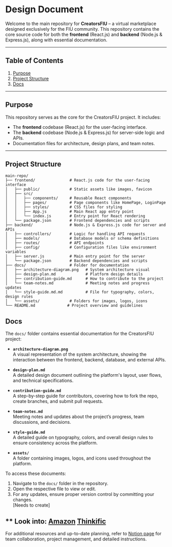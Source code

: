 # **Design Document**

Welcome to the main repository for **CreatorsFIU** – a virtual marketplace designed exclusively for the FIU community. This repository contains the core source code for both the **frontend** (React.js) and **backend** (Node.js & Express.js), along with essential documentation.

---

## **Table of Contents**
1. [Purpose](#purpose)
2. [Project Structure](#project-structure)
3. [Docs](#docs)


---

## **Purpose**
This repository serves as the core for the CreatorsFIU project. It includes:
- The **frontend** codebase (React.js) for the user-facing interface.
- The **backend** codebase (Node.js & Express.js) for server-side logic and APIs.
- Documentation files for architecture, design plans, and team notes.

---

## **Project Structure**

```plaintext
main-repo/
├── frontend/               # React.js code for the user-facing interface
│   ├── public/             # Static assets like images, favicon
│   ├── src/
│   │   ├── components/     # Reusable React components
│   │   ├── pages/          # Page components like HomePage, LoginPage
│   │   ├── styles/         # CSS files for styling
│   │   ├── App.js          # Main React app entry point
│   │   └── index.js        # Entry point for React rendering
│   └── package.json        # Frontend dependencies and scripts
├── backend/                # Node.js & Express.js code for server and APIs
│   ├── controllers/        # Logic for handling API requests
│   ├── models/             # Database models or schema definitions
│   ├── routes/             # API endpoints
│   ├── config/             # Configuration files like environment variables
│   ├── server.js           # Main entry point for the server
│   └── package.json        # Backend dependencies and scripts
├── docs/                   # Folder for documentation
│   ├── architecture-diagram.png   # System architecture visual
│   ├── design-plan.md             # Platform design details
│   ├── contribution-guide.md      # How to contribute to the project
│   └── team-notes.md              # Meeting notes and progress updates
│   └── style-guide.md.md          # File for typography, colors, design rules
│   └── assets/             # Folders for images, logos, icons
└── README.md              # Project overview and guidelines

```
## **Docs**

The `docs/` folder contains essential documentation for the CreatorsFIU project:

- **`architecture-diagram.png`**  
  A visual representation of the system architecture, showing the interaction between the frontend, backend, database, and external APIs.

- **`design-plan.md`**  
  A detailed design document outlining the platform's layout, user flows, and technical specifications.

- **`contribution-guide.md`**  
  A step-by-step guide for contributors, covering how to fork the repo, create branches, and submit pull requests.

- **`team-notes.md`**  
  Meeting notes and updates about the project’s progress, team discussions, and decisions.

- **`style-guide.md`**  
  A detailed guide on typography, colors, and overall design rules to ensure consistency across the platform.

- **`assets/`**  
  A folder containing images, logos, and icons used throughout the platform.

To access these documents:
1. Navigate to the `docs/` folder in the repository.
2. Open the respective file to view or edit.
3. For any updates, ensure proper version control by committing your changes.<br>
[Needs to create]

** Look into:
[Amazon](https://www.amazon.com/)
[Thinkific](https://www.thinkific.com/)
---

For additional resources and up-to-date planning, refer to [Notion page](https://www.notion.so/initBuild-Web-Dev-187d075b7d718072bd49cf3aa65f65a2) for team collaboration, project management, and detailed instructions.

